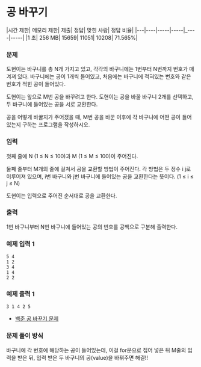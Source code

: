 # 공 바꾸기
 
|시간 제한|	메모리 제한|	제출|	정답|	맞힌 사람|	정답 비율|
|---|----|-----|-----|_----|-----|
|1 초|	256 MB|	15659|	11051|	10208|	71.565%|

### 문제

도현이는 바구니를 총 N개 가지고 있고, 각각의 바구니에는 1번부터 N번까지 번호가 매겨져 있다. 바구니에는 공이 1개씩 들어있고, 처음에는 바구니에 적혀있는 번호와 같은 번호가 적힌 공이 들어있다.

도현이는 앞으로 M번 공을 바꾸려고 한다. 도현이는 공을 바꿀 바구니 2개를 선택하고, 두 바구니에 들어있는 공을 서로 교환한다.

공을 어떻게 바꿀지가 주어졌을 때, M번 공을 바꾼 이후에 각 바구니에 어떤 공이 들어있는지 구하는 프로그램을 작성하시오.

### 입력

첫째 줄에 N (1 ≤ N ≤ 100)과 M (1 ≤ M ≤ 100)이 주어진다.

둘째 줄부터 M개의 줄에 걸쳐서 공을 교환할 방법이 주어진다. 각 방법은 두 정수 i j로 이루어져 있으며, i번 바구니와 j번 바구니에 들어있는 공을 교환한다는 뜻이다. (1 ≤ i ≤ j ≤ N)

도현이는 입력으로 주어진 순서대로 공을 교환한다.

### 출력

1번 바구니부터 N번 바구니에 들어있는 공의 번호를 공백으로 구분해 출력한다.

### 예제 입력 1 

```
5 4
1 2
3 4
1 4
2 2
```

### 예제 출력 1 

```
3 1 4 2 5
```

- [백준 공 바꾸기 문제](https://www.acmicpc.net/problem/10813)

### 문제 풀이 방식

바구니에 각 번호에 해당하는 공이 들어있는데, 이걸 for문으로 집어 넣은 뒤 M줄의 입력을 받은 뒤, 입력 받은 두 바구니의 공(value)을 바꿔주면 해결!!